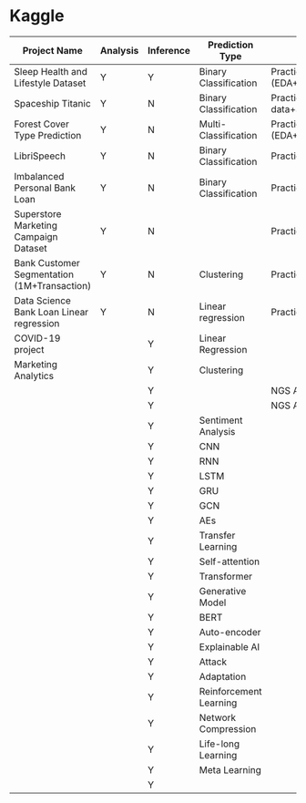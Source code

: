 # Kaggle

|Project Name          | Analysis | Inference | Prediction Type |   comment   |Kaggle url|
|----------------------|----------|-----------|-------------------|-------------|-----------|
|Sleep Health and Lifestyle Dataset|   Y       |      Y     |        Binary Classification          |  Practice (EDA+Inference+Sklearn_Model)          |https://www.kaggle.com/code/rueitinghong/sleep-health-and-lifestyle|
|Spaceship Titanic                      |    Y      |     N      |      Binary Classification            |      Practice (EDA+process missing data+Sklearn_Model+XGB+catBoost)       |https://www.kaggle.com/code/rueitinghong/spaceship-titanic|
|   Forest Cover Type Prediction                   |      Y    |       N     |      Multi-Classification        | Practice (EDA+Sklearn_Model+XGB+catBoost)  ||
|LibriSpeech                      |    Y      |     N      |      Binary Classification            |      Practice       ||
|Imbalanced Personal Bank Loan               |    Y      |     N      |      Binary Classification            |      Practice       ||
|Superstore Marketing Campaign Dataset                     |    Y      |     N      |                 |      Practice       ||
|Bank Customer Segmentation (1M+Transaction)                      |    Y      |     N      |      Clustering            |      Practice       ||
|Data Science Bank Loan Linear regression                   |    Y      |     N      |      Linear regression            |      Practice       ||
|    COVID-19 project                  |          |     Y       |            Linear Regression        |   ||
|       Marketing Analytics               |          |     Y       |        Clustering      |   ||
|                      |          |     Y       |                   | NGS Analysis (FASTAQ)  ||
|                      |          |     Y       |                   | NGS Analysis (BAM) ||
|                      |          |    Y        |          Sentiment Analysis        |  || 
|                      |          |    Y        |       CNN         |   ||
|                      |          |    Y        |       RNN            |  ||
|                      |          |    Y        |        LSTM           |  ||
|                      |          |    Y        |        GRU           |  ||
|                      |          |    Y        |       GCN          |  ||
|                      |          |    Y        |       AEs          |  ||
|                      |          |    Y        |      Transfer Learning          |  ||
|                      |          |     Y       |     Self-attention          |  ||
|                      |          |     Y       |      Transformer          |  ||
|                      |          |    Y        |     Generative Model            |  ||
|                      |          |    Y        |       BERT            |  ||
|                      |          |    Y        |     Auto-encoder             |  ||
|                      |          |    Y        |       Explainable AI            |  ||
|                      |          |    Y        |       Attack            |  ||
|                      |          |    Y        |       Adaptation            |  ||
|                      |          |    Y        |       Reinforcement Learning            |  ||
|                      |          |    Y        |       Network Compression           |  ||
|                      |          |    Y        |      Life-long Learning            |  ||
|                      |          |    Y        |       Meta Learning            |  ||
|                      |          |    Y        |                   |  ||
